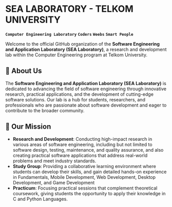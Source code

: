 # SEA LABORATORY - TELKOM UNIVERSITY

**`Computer Engineering Laboratory`** **`Coders`** **`Weebs`** **`Smart People`**

Welcome to the official GitHub organization of the **Software Engineering and Application Laboratory (SEA Laboratory)**, a research and development lab within the Computer Engineering program at Telkom University.

## 📝 About Us

The **Software Engineering and Application Laboratory (SEA Laboratory)** is dedicated to advancing the field of software engineering through innovative research, practical applications, and the development of cutting-edge software solutions. Our lab is a hub for students, researchers, and professionals who are passionate about software development and eager to contribute to the broader community.

## 🎯 Our Mission

- **Research and Development**: Conducting high-impact research in various areas of software engineering, including but not limited to software design, testing, maintenance, and quality assurance, and also creating practical software applications that address real-world problems and meet industry standards.
- **Study Group**: Providing a collaborative learning environment where students can develop their skills, and gain detailed hands-on experience in Fundamentals, Mobile Development, Web Development, Desktop Development, and Game Development
- **Practicum**: Focusing practical sessions that complement theoretical coursework, giving students the opportunity to apply their knowledge in C and Python Languages.
